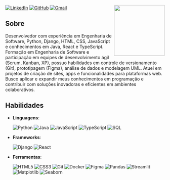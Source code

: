 [![LinkedIn](https://img.shields.io/badge/LinkedIn-000?style=for-the-badge&logo=linkedin&logoColor=blue)](https://www.linkedin.com/in/josealexandre87/) 
[![GitHub](https://img.shields.io/badge/GitHub-000?style=for-the-badge&logo=github&logoColor=white)](https://github.com/josealexandre87) 
[![Gmail](https://img.shields.io/badge/Gmail-000?style=for-the-badge&logo=gmail&logoColor=red)](mailto:jose.josealexandre87@gmail.com)
<img align='right' src="https://media.giphy.com/media/oQuiJexT0hB94SIVAx/giphy.gif?cid=ecf05e47moq1thcjfsqjscnyd9lca64adu9wvy893u4vsrvx&ep=v1_gifs_search&rid=giphy.gif&ct=g" width="160">

## Sobre
Desenvolvedor com experiência em Engenharia de Software, Python, Django, HTML, CSS, JavaScript e conhecimentos em Java, React e TypeScript. Formação em Engenharia de Software e participação em equipes de desenvolvimento ágil (Scrum, Kanban, XP), possuo habilidades em controle de versionamento (Git), prototipagem (Figma), análise de dados e modelagem UML. Atuei em projetos de criação de sites, apps e funcionalidades para plataformas web. Busco aplicar e expandir meus conhecimentos em programação e contribuir com soluções inovadoras e eficientes em ambientes colaborativos.

## Habilidades

- **Linguagens**:

    ![Python](https://img.shields.io/badge/python-3670A0?style=for-the-badge&logo=python&logoColor=ffdd54) 
    ![Java](https://img.shields.io/badge/java-%23ED8B00.svg?style=for-the-badge&logo=openjdk&logoColor=white) 
    ![JavaScript](https://img.shields.io/badge/JavaScript-F7DF1E?style=for-the-badge&logo=javascript&logoColor=black) 
    ![TypeScript](https://img.shields.io/badge/TypeScript-007ACC?style=for-the-badge&logo=typescript&logoColor=white) 
    ![ SQL ](https://img.shields.io/badge/SQL-000?style=for-the-badge&logo=Databricks&logoColor=white)

- **Frameworks**: 

    ![Django](https://img.shields.io/badge/django-%23092E20.svg?style=for-the-badge&logo=django&logoColor=white) 
    ![React](https://img.shields.io/badge/React-20232A?style=for-the-badge&logo=react&logoColor=61DAFB)

- **Ferramentas**:

    ![HTML5](https://img.shields.io/badge/HTML5-E34F26?style=for-the-badge&logo=html5&logoColor=white) 
    ![CSS3](https://img.shields.io/badge/CSS3-1572B6?style=for-the-badge&logo=css3&logoColor=white) 
    ![Git](https://img.shields.io/badge/GIT-E44C30?style=for-the-badge&logo=git&logoColor=white) 
    ![Docker](https://img.shields.io/badge/docker-%230db7ed.svg?style=for-the-badge&logo=docker&logoColor=white) 
    ![Figma](https://img.shields.io/badge/figma-%23F24E1E.svg?style=for-the-badge&logo=figma&logoColor=white) 
    ![Pandas](https://img.shields.io/badge/pandas-%23150458.svg?style=for-the-badge&logo=pandas&logoColor=white) 
    ![Streamlit](https://img.shields.io/badge/Streamlit-000?style=for-the-badge&logo=Streamlit&logoColor=red)
    ![Matplotlib](https://img.shields.io/badge/Matplotlib-%23ffffff.svg?style=for-the-badge&logo=Matplotlib&logoColor=black) 
    ![Seaborn](https://img.shields.io/badge/seaborn-blue?style=for-the-badge&logo=circle&logoColor=white)

